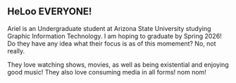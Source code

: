 ## HeLoo EVERYONE!

Ariel is an Undergraduate student at Arizona State University studying Graphic Information Technology. I am hoping to graduate by Spring 2026! 
Do they have any idea what their focus is as of this momement? No, not really. 

They love watching shows, movies, as well as being existential and enjoying good music! They also love consuming media in all forms! nom nom!

<!--
**achaide7/achaide7** is a ✨ _special_ ✨ repository because its `README.md` (this file) appears on your GitHub profile.

Here are some ideas to get you started:

- 🔭 I’m currently working on ...
- 🌱 I’m currently learning ...
- 👯 I’m looking to collaborate on ...
- 🤔 I’m looking for help with ...
- 💬 Ask me about ...
- 📫 How to reach me: ...
- 😄 Pronouns: ...
- ⚡ Fun fact: ...
-->
